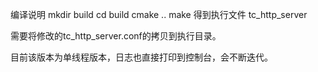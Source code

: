 编译说明
mkdir build
cd build
cmake ..
make
得到执行文件
tc_http_server


需要将修改的tc_http_server.conf的拷贝到执行目录。

目前该版本为单线程版本，日志也直接打印到控制台，会不断迭代。
